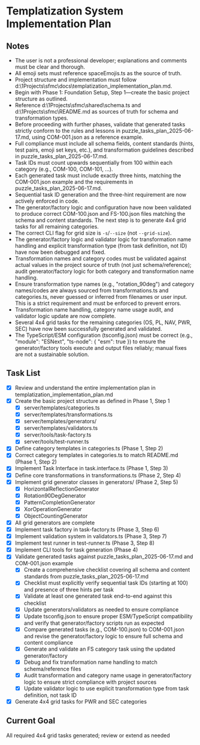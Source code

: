 # Templatization System Implementation Plan

## Notes
- The user is not a professional developer; explanations and comments must be clear and thorough.
- All emoji sets must reference spaceEmojis.ts as the source of truth.
- Project structure and implementation must follow d:\1Projects\sfmc\docs\templatization_implementation_plan.md.
- Begin with Phase 1: Foundation Setup, Step 1—create the basic project structure as outlined.
- Reference d:\1Projects\sfmc\shared\schema.ts and d:\1Projects\sfmc\README.md as sources of truth for schema and transformation types.
- Before proceeding with further phases, validate that generated tasks strictly conform to the rules and lessons in puzzle_tasks_plan_2025-06-17.md, using COM-001.json as a reference example.
- Full compliance must include all schema fields, content standards (hints, test pairs, emoji set keys, etc.), and transformation guidelines described in puzzle_tasks_plan_2025-06-17.md.
- Task IDs must count upwards sequentially from 100 within each category (e.g., COM-100, COM-101, ...).
- Each generated task must include exactly three hints, matching the COM-001.json example and the requirements in puzzle_tasks_plan_2025-06-17.md.
- Sequential task ID generation and the three-hint requirement are now actively enforced in code.
- The generator/factory logic and configuration have now been validated to produce correct COM-100.json and FS-100.json files matching the schema and content standards. The next step is to generate 4x4 grid tasks for all remaining categories.
- The correct CLI flag for grid size is `-s`/`--size` (not `--grid-size`).
- The generator/factory logic and validator logic for transformation name handling and explicit transformation type (from task definition, not ID) have now been debugged and fixed.
- Transformation names and category codes must be validated against actual values in the project source of truth (not just schema/reference); audit generator/factory logic for both category and transformation name handling.
- Ensure transformation type names (e.g., "rotation_90deg") and category names/codes are always sourced from transformations.ts and categories.ts, never guessed or inferred from filenames or user input. This is a strict requirement and must be enforced to prevent errors.
- Transformation name handling, category name usage audit, and validator logic update are now complete.
- Several 4x4 grid tasks for the remaining categories (OS, PL, NAV, PWR, SEC) have now been successfully generated and validated.
- The TypeScript/ESM configuration (tsconfig.json) must be correct (e.g., "module": "ESNext", "ts-node": { "esm": true }) to ensure the generator/factory tools execute and output files reliably; manual fixes are not a sustainable solution.

## Task List
- [x] Review and understand the entire implementation plan in templatization_implementation_plan.md
- [x] Create the basic project structure as defined in Phase 1, Step 1
  - [x] server/templates/categories.ts
  - [x] server/templates/transformations.ts
  - [x] server/templates/generators/
  - [x] server/templates/validators.ts
  - [x] server/tools/task-factory.ts
  - [x] server/tools/test-runner.ts
- [x] Define category templates in categories.ts (Phase 1, Step 2)
- [x] Correct category templates in categories.ts to match README.md (Phase 1, Step 2)
- [x] Implement Task Interface in task.interface.ts (Phase 1, Step 3)
- [x] Define core transformations in transformations.ts (Phase 2, Step 4)
- [x] Implement grid generator classes in generators/ (Phase 2, Step 5)
  - [x] HorizontalReflectionGenerator
  - [x] Rotation90DegGenerator
  - [x] PatternCompletionGenerator
  - [x] XorOperationGenerator
  - [x] ObjectCountingGenerator
- [x] All grid generators are complete
- [x] Implement task factory in task-factory.ts (Phase 3, Step 6)
- [x] Implement validation system in validators.ts (Phase 3, Step 7)
- [x] Implement test runner in test-runner.ts (Phase 3, Step 8)
- [x] Implement CLI tools for task generation (Phase 4)
- [x] Validate generated tasks against puzzle_tasks_plan_2025-06-17.md and COM-001.json example
  - [x] Create a comprehensive checklist covering all schema and content standards from puzzle_tasks_plan_2025-06-17.md
  - [x] Checklist must explicitly verify sequential task IDs (starting at 100) and presence of three hints per task
  - [x] Validate at least one generated task end-to-end against this checklist
  - [x] Update generators/validators as needed to ensure compliance
  - [x] Update tsconfig.json to ensure proper ESM/TypeScript compatibility and verify that generator/factory scripts run as expected
  - [x] Compare generated tasks (e.g., COM-100.json) to COM-001.json and revise the generator/factory logic to ensure full schema and content compliance
  - [x] Generate and validate an FS category task using the updated generator/factory
  - [x] Debug and fix transformation name handling to match schema/reference files
  - [x] Audit transformation and category name usage in generator/factory logic to ensure strict compliance with project sources
  - [x] Update validator logic to use explicit transformation type from task definition, not task ID
- [x] Generate 4x4 grid tasks for PWR and SEC categories

## Current Goal
All required 4x4 grid tasks generated; review or extend as needed